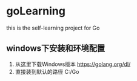# goLearning

this is the self-learning project for Go

## windows下安装和环境配置
1. 从这里下载Windows版本 https://golang.org/dl/
2. 直接装到默认的路径 C:/Go
